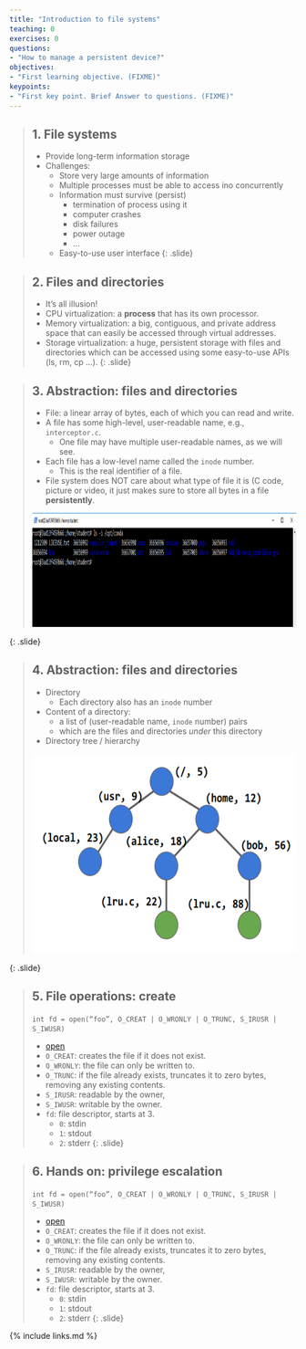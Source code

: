 ```yaml
---
title: "Introduction to file systems"
teaching: 0
exercises: 0
questions:
- "How to manage a persistent device?"
objectives:
- "First learning objective. (FIXME)"
keypoints:
- "First key point. Brief Answer to questions. (FIXME)"
---
```



> ## 1. File systems
>
> - Provide long-term information storage
> - Challenges:
>   - Store very large amounts of information
>   - Multiple processes must be able to access ino concurrently
>   - Information must survive (persist)
>     - termination of process using it
>     - computer crashes
>     - disk failures
>     - power outage
>     - …
>   - Easy-to-use user interface
{: .slide}


> ## 2. Files and directories
>
> - It’s all illusion!
> - CPU virtualization: a **process** that has its own processor.
> - Memory virtualization: a big, contiguous, and private address space that 
> can easily be accessed through virtual addresses. 
> - Storage virtualization: a huge, persistent storage with files and directories 
> which can be accessed using some easy-to-use APIs (ls, rm, cp …).
{: .slide}


> ## 3. Abstraction: files and directories
>
> - File: a linear array of bytes, each of which you can read and write.
> - A file has some high-level, user-readable name, e.g., `interceptor.c`.
>   - One file may have multiple user-readable names, as we will see.
> - Each file has a low-level name called the `inode` number.
>   - This is the real identifier of a file.
> - File system does NOT care about what type of file it is (C code, picture 
> or video, it just makes sure to store all bytes in a file **persistently**.
>
> <img src="../assets/figure/file-system/01.png" alt="files and inodes" style="height:200px">
{: .slide}


> ## 4. Abstraction: files and directories
>
> - Directory
>   - Each directory also has an `inode` number
> - Content of a directory:
>   - a list of (user-readable name, `inode` number) pairs
>   - which are the files and directories *under* this directory
> - Directory tree / hierarchy
>
> <img src="../assets/figure/file-system/02.png" alt="files and directories" style="height:350px">
{: .slide}


> ## 5. File operations: create
>
> `int fd = open(“foo”, O_CREAT | O_WRONLY | O_TRUNC, S_IRUSR | S_IWUSR)`
> - [open](http://man7.org/linux/man-pages/man2/open.2.html)
> - `O_CREAT`: creates the file if it does not exist.
> - `O_WRONLY`: the file can only be written to.
> - `O_TRUNC`: if the file already exists, truncates it to zero bytes, removing 
> any existing contents. 
> - `S_IRUSR`: readable by the owner,
> - `S_IWUSR`: writable by the owner.
> - `fd`: file descriptor, starts at 3. 
>   - `0`: stdin
>   - `1`: stdout
>   - `2`: stderr
{: .slide}


> ## 6. Hands on: privilege escalation
>
> `int fd = open(“foo”, O_CREAT | O_WRONLY | O_TRUNC, S_IRUSR | S_IWUSR)`
> - [open](http://man7.org/linux/man-pages/man2/open.2.html)
> - `O_CREAT`: creates the file if it does not exist.
> - `O_WRONLY`: the file can only be written to.
> - `O_TRUNC`: if the file already exists, truncates it to zero bytes, removing 
> any existing contents. 
> - `S_IRUSR`: readable by the owner,
> - `S_IWUSR`: writable by the owner.
> - `fd`: file descriptor, starts at 3. 
>   - `0`: stdin
>   - `1`: stdout
>   - `2`: stderr
{: .slide}


{% include links.md %}

